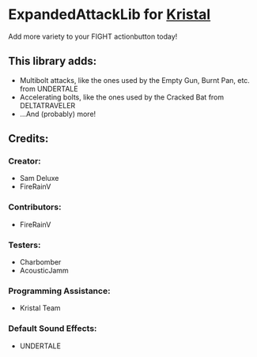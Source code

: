 # ExpandedAttackLib for [Kristal](https://github.com/KristalTeam/Kristal)

Add more variety to your FIGHT actionbutton today!

## This library adds:

* Multibolt attacks, like the ones used by the Empty Gun, Burnt Pan, etc. from UNDERTALE
* Accelerating bolts, like the ones used by the Cracked Bat from DELTATRAVELER
* ...And (probably) more!

## Credits:

### Creator:
* Sam Deluxe
* FireRainV

### Contributors:
* FireRainV

### Testers:
* Charbomber
* AcousticJamm

### Programming Assistance:
* Kristal Team

### Default Sound Effects:
* UNDERTALE